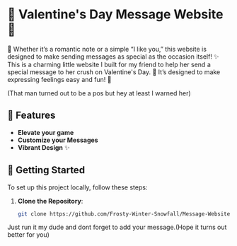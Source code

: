 # 💖 Valentine's Day Message Website 💌

🌹 Whether it’s a romantic note or a simple “I like you,” this website is designed to make sending messages as special as the occasion itself! ✨
This is a charming little website I built for my friend to help her send a special message to her crush on Valentine's Day. 🌹 It’s designed to make expressing feelings easy and fun! 🎉

(That man turned out to be a pos but hey at least I warned her)

## 🎨 Features
- **Elevate your game** 
- **Customize your Messages** 
- **Vibrant Design** ✨

## 🚀 Getting Started
To set up this project locally, follow these steps:

1. **Clone the Repository**:
   ```bash
   git clone https://github.com/Frosty-Winter-Snowfall/Message-Website.git

Just run it my dude and dont forget to add your message.(Hope it turns out better for you)
